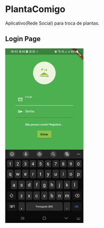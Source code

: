 # PlantaComigo
Aplicativo(Rede Social) para troca de plantas.

<h2>Login Page</h2>
<img src="./preview/login.png" width="250px">

